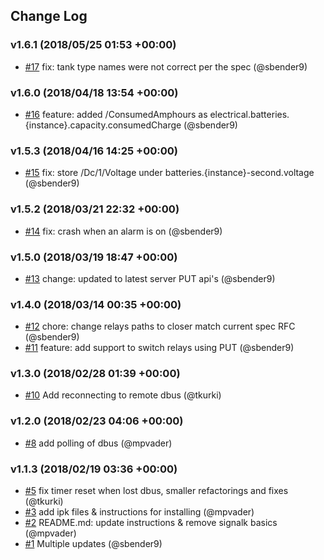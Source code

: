 ## Change Log

### v1.6.1 (2018/05/25 01:53 +00:00)
- [#17](https://github.com/sbender9/signalk-venus-plugin/pull/17) fix: tank type names were not correct per the spec (@sbender9)

### v1.6.0 (2018/04/18 13:54 +00:00)
- [#16](https://github.com/sbender9/signalk-venus-plugin/pull/16) feature: added /ConsumedAmphours as electrical.batteries.{instance}.capacity.consumedCharge (@sbender9)

### v1.5.3 (2018/04/16 14:25 +00:00)
- [#15](https://github.com/sbender9/signalk-venus-plugin/pull/15)  fix: store /Dc/1/Voltage under batteries.{instance}-second.voltage (@sbender9)

### v1.5.2 (2018/03/21 22:32 +00:00)
- [#14](https://github.com/sbender9/signalk-venus-plugin/pull/14) fix: crash when an alarm is on (@sbender9)

### v1.5.0 (2018/03/19 18:47 +00:00)
- [#13](https://github.com/sbender9/signalk-venus-plugin/pull/13) change: updated to latest server PUT api's (@sbender9)

### v1.4.0 (2018/03/14 00:35 +00:00)
- [#12](https://github.com/sbender9/signalk-venus-plugin/pull/12) chore: change relays paths to closer match current spec RFC (@sbender9)
- [#11](https://github.com/sbender9/signalk-venus-plugin/pull/11) feature: add support to switch relays using PUT (@sbender9)

### v1.3.0 (2018/02/28 01:39 +00:00)
- [#10](https://github.com/sbender9/signalk-venus-plugin/pull/10) Add reconnecting to remote dbus (@tkurki)

### v1.2.0 (2018/02/23 04:06 +00:00)
- [#8](https://github.com/sbender9/signalk-venus-plugin/pull/8) add polling of dbus (@mpvader)

### v1.1.3 (2018/02/19 03:36 +00:00)
- [#5](https://github.com/sbender9/signalk-venus-plugin/pull/5) fix timer reset when lost dbus, smaller refactorings and fixes (@tkurki)
- [#3](https://github.com/sbender9/signalk-venus-plugin/pull/3) add ipk files & instructions for installing (@mpvader)
- [#2](https://github.com/sbender9/signalk-venus-plugin/pull/2) README.md: update instructions & remove signalk basics (@mpvader)
- [#1](https://github.com/sbender9/signalk-venus-plugin/pull/1) Multiple updates (@sbender9)